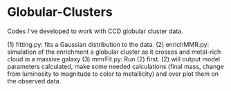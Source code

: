 # Globular-Clusters
Codes I've developed to work with CCD globular cluster data.

(1) fitting.py: fits a Gaussian distribution to the data.
(2) enrichMMR.py: simulation of the enrichment a globular cluster as it crosses and metal-rich cloud in a massive galaxy
(3) mmrFit.py: Run (2) first. (2) will output model parameters calculated, make some needed calculations (final mass, change from luminosity to magnitude to color to metallicity) and over plot them on the observed data.
